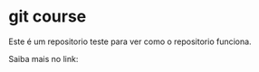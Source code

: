 # git course

Este é um repositorio teste para ver como o repositorio funciona.

Saiba mais no link: [](teste)

